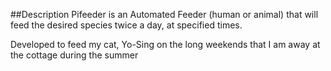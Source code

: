##Description
Pifeeder is an Automated Feeder (human or animal) that will feed
the desired species twice a day, at specified times.

Developed to feed my cat, Yo-Sing on the long weekends that I am
away at the cottage during the summer
